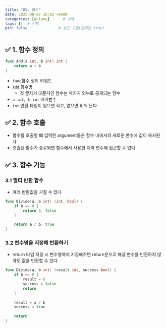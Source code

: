 ```yaml
---
title: "05. 함수"
date: 2025-08-07 18:02 +0900
categories: [golang]      # 선택
tags: []  # 선택
pin: false              # 상단 고정(원하면 true)
---
```

## ✅ 1. 함수 정의

```go
func Add(a int, b int) int {
	return a + b
}
```

- `func`함수 정의 키워드
- `Add` 함수명
    - 첫 글자가 대문자인 함수는 패키지 외부로 공개되는 함수
- `a int, b int` 매개변수
- `int` 반환 타입이 있으면 적고, 없으면 비워 둔다

## ✅ 2. 함수 호출

- 함수를 호출할 떄 입력한 argument들은 함수 내에서의 새로운 변수에 값이 복사된다
- 호출된 함수가 종료되면 함수에서 사용한 지역 변수에 접근할 수 없다

## ✅ 3. 함수 기능

### 3.1 멀티 반환 함수

- 여러 반환값을 가질 수 있다

```go
func Divide(a, b int) (int, bool) {
	if b == 0 {
		return 0, false
	}
	
	return a / b, true
}
```

### 3.2 변수명을 지정해 반환하기

- return 타입 지정 시 변수명까지 지정해주면 return문으로 해당 변수를 반환하지 않아도 값을 반환할 수 있다

```go
func Divide(a, b int) (result int, success bool) {
	if b == 0 {
		result = 0
		success = false
		return
	}
	
	result = a / b
	success = true
	
	return
}
```